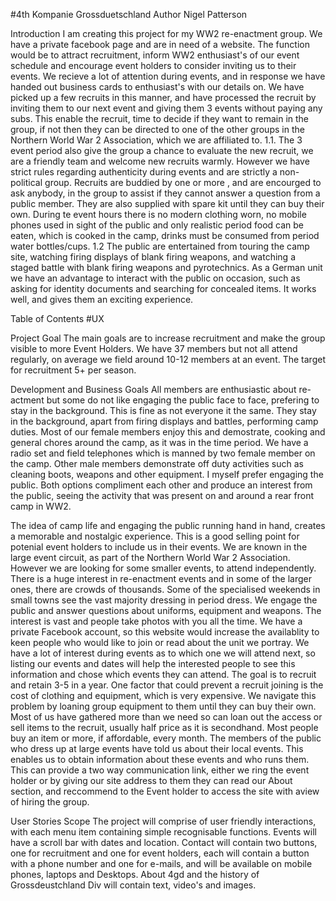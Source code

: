 #4th Kompanie Grossduetschland
Author Nigel Patterson

Introduction
I am creating this project for my WW2 re-enactment group. We have a private facebook page and are in need of a website. The function would be to attract recruitment, inform WW2 enthusiast's of our event schedule and encourage event holders to consider inviting us to their events. We recieve a lot of attention during events, and in response we have handed out business cards to enthusiast's with our details on. We have picked up a few recruits in this manner, and have processed the recruit by inviting them to our next event and giving them 3 events without paying any subs. This enable the recruit, time to decide if they want to remain in the group, if not then they can be directed to one of the other groups in the Northern World War 2 Association, which we are affiliated to. 1.1. The 3 event period also give the group a chance to evaluate the new recruit, we are a friendly team and welcome new recruits warmly. However we have strict rules regarding authenticity during events and are strictly a non-political group. Recruits are buddied by one or more , and are encourged to ask anybody, in the group to assist if they cannot answer a question from a public member. They are also supplied with spare kit until they can buy their own. During te event hours there is no modern clothing worn, no mobile phones used in sight of the public and only realistic period food can be eaten, which is cooked in the camp, drinks must be consumed from period water bottles/cups. 1.2 The public are entertained from touring the camp site, watching firing displays of blank firing weapons, and watching a staged battle with blank firing weapons and pyrotechnics. As a German unit we have an advantage to interact with the public on occasion, such as asking for identity documents and searching for concealed items. It works well, and gives them an exciting experience.

Table of Contents
#UX

Project Goal
The main goals are to increase recruitment and make the group visible to more Event Holders. We have 37 members but not all attend regularly, on average we field around 10-12 members at an event. The target for recruitment 5+ per season.

Development and Business Goals
All members are enthusiastic about re-actment but some do not like engaging the public face to face, prefering to stay in the background. This is fine as not everyone it the same. They stay in the background, apart from firing displays and battles, performing camp duties. Most of our female members enjoy this and demostrate, cooking and general chores around the camp, as it was in the time period. We have a radio set and field telephones which is manned by two female member on the camp. Other male members demonstrate off duty activities such as cleaning boots, weapons and other equipment. I myself prefer engaging the public. Both options compliment each other and produce an interest from the public, seeing the activity that was present on and around a rear front camp in WW2.

The idea of camp life and engaging the public running hand in hand, creates a memorable and nostalgic experience. This is a good selling point for potenial event holders to include us in their events. We are known in the large event circuit, as part of the Northern World War 2 Association. However we are looking for some smaller events, to attend independently. There is a huge interest in re-enactment events and in some of the larger ones, there are crowds of thousands. Some of the specialised weekends in small towns see the vast majority dressing in period dress. We engage the public and answer questions about uniforms, equipment and weapons. The interest is vast and people take photos with you all the time. We have a private Facebook account, so this website would increase the availablity to keen people who would like to join or read about the unit we portray. We have a lot of interest during events as to which one we will attend next, so listing our events and dates will help the interested people to see this information and chose which events they can attend. The goal is to recruit and retain 3-5 in a year. One factor that could prevent a recruit joining is the cost of clothing and equipment, which is very expensive. We navigate this problem by loaning group equipment to them until they can buy their own. Most of us have gathered more than we need so can loan out the access or sell items to the recruit, usually half price as it is secondhand. Most people buy an item or more, if affordable, every month. The members of the public who dress up at large events have told us about their local events. This enables us to obtain information about these events and who runs them. This can provide a two way communication link, either we ring the event holder or by giving our site address to them they can read our About section, and reccommend to the Event holder to access the site with aview of hiring the group.

User Stories
Scope
The project will comprise of user friendly interactions, with each menu item containing simple recognisable functions. Events will have a scroll bar with dates and location. Contact will contain two buttons, one for recruitment and one for event holders, each will contain a button with a phone number and one for e-mails, and will be available on mobile phones, laptops and Desktops. About 4gd and the history of Grossdeustchland Div will contain text, video's and images.